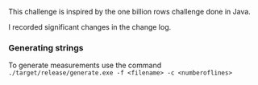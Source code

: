 This challenge is inspired by the one billion rows challenge done in Java.

I recorded significant changes in the change log. 

### Generating strings
To generate measurements use the command `./target/release/generate.exe -f <filename> -c <numberoflines>`